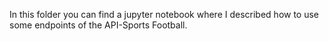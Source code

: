 In this folder you can find a jupyter notebook where I described how to use some endpoints of the API-Sports Football. 
